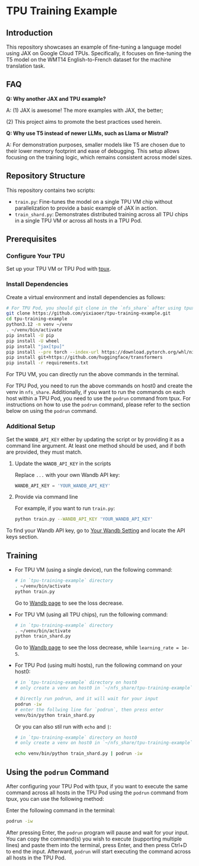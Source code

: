 # TPU Training Example

## Introduction

This repository showcases an example of fine-tuning a language model using JAX on Google Cloud TPUs. Specifically, it focuses on fine-tuning the T5 model on the WMT14 English-to-French dataset for the machine translation task.

## FAQ

**Q: Why another JAX and TPU example?**

A: (1) JAX is awesome! The more examples with JAX, the better;

(2) This project aims to promote the best practices used herein.

**Q: Why use T5 instead of newer LLMs, such as Llama or Mistral?**

A: For demonstration purposes, smaller models like T5 are chosen due to their lower memory footprint and ease of debugging. This setup allows focusing on the training logic, which remains consistent across model sizes.

## Repository Structure

This repository contains two scripts:

- `train.py`: Fine-tunes the model on a single TPU VM chip without parallelization to provide a basic example of JAX in action.
- `train_shard.py`: Demonstrates distributed training across all TPU chips in a single TPU VM or across all hosts in a TPU Pod.

## Prerequisites

### Configure Your TPU

Set up your TPU VM or TPU Pod with [tpux](https://github.com/yixiaoer/tpux).

### Install Dependencies

Create a virtual environment and install dependencies as follows:

```sh
# For TPU Pod, you should git clone in the `nfs_share` after using tpux to config
git clone https://github.com/yixiaoer/tpu-training-example.git
cd tpu-training-example
python3.12 -m venv ~/venv
. ~/venv/bin/activate
pip install -U pip
pip install -U wheel
pip install "jax[tpu]"
pip install --pre torch --index-url https://download.pytorch.org/whl/nightly/cpu
pip install git+https://github.com/huggingface/transformers
pip install -r requirements.txt
```

For TPU VM, you can directly run the above commands in the terminal.

For TPU Pod, you need to run the above commands on host0 and create the venv in `nfs_share`. Additionally, if you want to run the commands on each host within a TPU Pod, you need to use the `podrun` command from tpux. For instructions on how to use the `podrun` command, please refer to the section below on using the `podrun` command.

### Additional Setup

Set the `WANDB_API_KEY` either by updating the script or by providing it as a command line argument. At least one method should be used, and if both are provided, they must match.

1. Update the `WANDB_API_KEY` in the scripts

   Replace `...` with your own Wandb API key:

   ```python
   WANDB_API_KEY = 'YOUR_WANDB_API_KEY'
   ```

2. Provide via command line

    For example, if you want to run `train.py`:

    ```sh
    python train.py --WANDB_API_KEY 'YOUR_WANDB_API_KEY'
    ```

To find your Wandb API key, go to [Your Wandb Setting](https://wandb.ai/settings) and locate the API keys section.

## Training

* For TPU VM (using a single device), run the following command:

    ```sh
    # in `tpu-training-example` directory
    . ~/venv/bin/activate
    python train.py
    ```

    Go to [Wandb page](https://wandb.ai/yiixiaoer/training-t5/runs/agtpl7zk) to see the loss decrease.

* For TPU VM (using all TPU chips), run the following command:

    ```sh
    # in `tpu-training-example` directory
    . ~/venv/bin/activate
    python train_shard.py
    ```

    Go to [Wandb page](https://wandb.ai/yiixiaoer/training-t5/runs/8osdw903) to see the loss decrease, while `learning_rate = 1e-5`.

* For TPU Pod (using multi hosts), run the following command on your host0:

    ```sh
    # in `tpu-training-example` directory on host0 
    # only create a venv on host0 in `~/nfs_share/tpu-training-example`

    # Directly run podrun, and it will wait for your input
    podrun -iw
    # enter the follwing line for `podrun`, then press enter
    venv/bin/python train_shard.py
    ```

    Or you can also stil run with `echo` and `|`:

    ```sh
    # in `tpu-training-example` directory on host0
    # only create a venv on host0 in `~/nfs_share/tpu-training-example`

    echo venv/bin/python train_shard.py | podrun -iw
    ```

## Using the `podrun` Command

After configuring your TPU Pod with tpux, if you want to execute the same command across all hosts in the TPU Pod using the `podrun` command from tpux, you can use the following method:

Enter the following command in the terminal:

```sh
podrun -iw
```

After pressing Enter, the `podrun` program will pause and wait for your input. You can copy the command(s) you wish to execute (supporting multiple lines) and paste them into the terminal, press Enter, and then press Ctrl+D to end the input. Afterward, `podrun` will start executing the command across all hosts in the TPU Pod.
